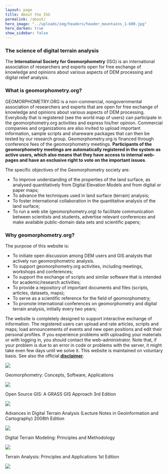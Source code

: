 ```yaml
---
layout: page
title: About the ISG
permalink: /about/
hero_image: "../uploads/img/headers/header_mountains_1-600.jpg"
hero_darken: true
show_sidebar: false
---
```



### The science of digital terrain analysis

The **International Society for Geomorphometry** (ISG) is an international association of researchers and experts open for free exchange of knowledge and opinions about various aspects of DEM processing and digital relief analysis.

### What is geomorphometry.org?

GEOMORPHOMETRY.ORG is a non-commercial, nongovernmental association of researchers and experts that are open for free exchange of knowledge and opinions about various aspects of DEM processing. Everybody that is registered (see the world map of users) can participate in the geomorphometry.org activities and express his/her opinion. Commercial companies and organizations are also invited to upload important information, sample scripts and shareware packages that can then be tested by our research group. Geomorphometry.org is financed through conference fees of the geomorphometry meetings. **Participants of the geomorphometry meetings are automatically registered in the system as active users, which also means that they have access to internal web-pages and have an exclusive right to vote on the important issues**.

The specific objectives of the Geomorphometry society are:

- To improve understanding of the properties of the land surface, as analysed quantitatively from Digital Elevation Models and from digital or paper maps;
- To advance the techniques used in land surface (terrain) analysis;
- To foster international collaboration in the quantitative analysis of the land surface;
- To run a web site (geomorphometry.org) to facilitate communication between scientists and students, advertise relevant conferences and make available public-domain data sets and scientific papers;

### Why geomorphometry.org?

The purpose of this website is:

- To initiate open discussion among DEM users and GIS analysts that actively run geomorphometric analysis.
- To support geomorphometry.org activities, including meetings, workshops and conferences;
- To support the exchange of scripts and similar software that is intended for academic/research activities;
- To provide a repository of important documents and files (scripts, articles, datasets, maps);
- To serve as a scientific reference for the field of geomorphometry;
- To promote international conferences on geomorphometry and digital terrain analysis, initially every two years;

The website is completely designed to support interactive exchange of information. The registered users can upload and rate articles, scripts and maps; load announcements of events and new open positions and edit their personal profiles. If you experience problems with uploading your materials or with logging in, you should contact the web-administrator. Note that, if your problem is due to an error in code or problems with the server, it might take even few days until we solve it. This website is maintained on voluntary basis. See also the official [**disclaimer**]({{site.baseurl}}/about/disclaimer/).


[![]({{site.baseurl}}/uploads/img/books/9780123743459.jpg)](https://geomorphometry.org/geomorphometry-concepts-software-applications/)

Geomorphometry: Concepts, Software, Applications

[![]({{site.baseurl}}/uploads/img/books/9780387685748.jpg)](https://www.amazon.com/gp/reader/038735767X)

Open Source GIS: A GRASS GIS Approach 3rd Edition

[![]({{site.baseurl}}/uploads/img/books/9783540777991.jpg)](https://www.amazon.com/gp/reader/3540777997)

Advances in Digital Terrain Analysis (Lecture Notes in Geoinformation and Cartography) 2008th Edition

[![]({{site.baseurl}}/uploads/img/books/9780415324625.jpg)](https://www.amazon.com/gp/reader/0415324629)

Digital Terrain Modeling: Principles and Methodology

[![]({{site.baseurl}}/uploads/img/books/0471321885.jpg)](https://www.amazon.com/gp/reader/0471321885)

Terrain Analysis: Principles and Applications 1st Edition

![]({{site.baseurl}}/uploads/img/books/9781570830822.jpg)
